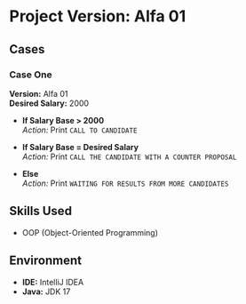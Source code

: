 # Project Version: Alfa 01

## Cases

### Case One
**Version:** Alfa 01  
**Desired Salary:** 2000

- **If Salary Base > 2000**  
  *Action:* Print `CALL TO CANDIDATE`

- **If Salary Base = Desired Salary**  
  *Action:* Print `CALL THE CANDIDATE WITH A COUNTER PROPOSAL`

- **Else**  
  *Action:* Print `WAITING FOR RESULTS FROM MORE CANDIDATES`

## Skills Used
- OOP (Object-Oriented Programming)

## Environment
- **IDE:** IntelliJ IDEA
- **Java:** JDK 17
